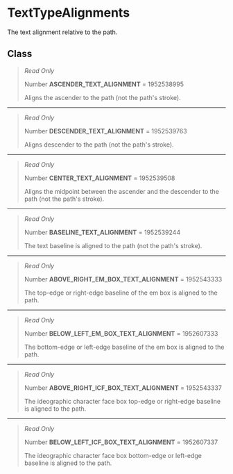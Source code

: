 # TextTypeAlignments
The text alignment relative to the path.

## Class
> *Read Only* 
> 
> Number **ASCENDER_TEXT_ALIGNMENT** = 1952538995
> 
> Aligns the ascender to the path (not the path's stroke).
*** 
> *Read Only* 
> 
> Number **DESCENDER_TEXT_ALIGNMENT** = 1952539763
> 
> Aligns descender to the path (not the path's stroke).
*** 
> *Read Only* 
> 
> Number **CENTER_TEXT_ALIGNMENT** = 1952539508
> 
> Aligns the midpoint between the ascender and the descender to the path (not the path's stroke).
*** 
> *Read Only* 
> 
> Number **BASELINE_TEXT_ALIGNMENT** = 1952539244
> 
> The text baseline is aligned to the path (not the path's stroke).
*** 
> *Read Only* 
> 
> Number **ABOVE_RIGHT_EM_BOX_TEXT_ALIGNMENT** = 1952543333
> 
> The top-edge or right-edge baseline of the em box is aligned to the path.
*** 
> *Read Only* 
> 
> Number **BELOW_LEFT_EM_BOX_TEXT_ALIGNMENT** = 1952607333
> 
> The bottom-edge or left-edge baseline of the em box is aligned to the path.
*** 
> *Read Only* 
> 
> Number **ABOVE_RIGHT_ICF_BOX_TEXT_ALIGNMENT** = 1952543337
> 
> The ideographic character face box top-edge or right-edge baseline is aligned to the path.
*** 
> *Read Only* 
> 
> Number **BELOW_LEFT_ICF_BOX_TEXT_ALIGNMENT** = 1952607337
> 
> The ideographic character face box bottom-edge or left-edge baseline is aligned to the path.


